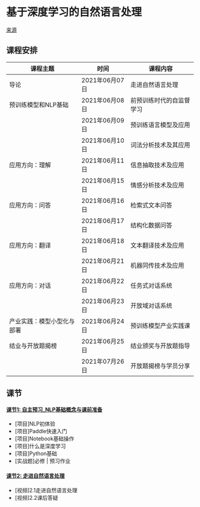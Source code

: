 # 基于深度学习的自然语言处理

[来源](https://aistudio.baidu.com/aistudio/education/group/info/24177) 

## 课程安排

| 课程主题                   | 时间           | 课程内容                 |
| -------------------------- | -------------- | ------------------------ |
| 导论                       | 2021年06月07日 | 走进自然语言处理         |
| 预训练模型和NLP基础        | 2021年06月08日 | 前预训练时代的自监督学习 |
|                            | 2021年06月09日 | 预训练语言模型及应用     |
|                            | 2021年06月10日 | 词法分析技术及其应用     |
| 应用方向：理解             | 2021年06月11日 | 信息抽取技术及应用       |
|                            | 2021年06月15日 | 情感分析技术及应用       |
| 应用方向：问答             | 2021年06月16日 | 检索式文本问答           |
|                            | 2021年06月17日 | 结构化数据问答           |
| 应用方向：翻译             | 2021年06月18日 | 文本翻译技术及应用       |
|                            | 2021年06月21日 | 机器同传技术及应用       |
| 应用方向：对话             | 2021年06月22日 | 任务式对话系统           |
|                            | 2021年06月23日 | 开放域对话系统           |
| 产业实践：模型小型化与部署 | 2021年06月24日 | 预训练模型产业实践课     |
| 结业与开放题揭榜           | 2021年06月25日 | 结业颁奖与开放题指导     |
|                            | 2021年07月26日 | 开放题揭榜与学员分享     |

## 课节

#### [课节1: 自主预习_NLP基础概念与课前准备](lesson1/课节1:%20自主预习_NLP基础概念与课前准备.md)

- [项目]NLP初体验
- [项目]Paddle快速入门
- [项目]Notebook基础操作
- [项目]什么是深度学习
- [项目]Python基础
- [实战题]必修 | 预习作业

#### [课节2: 走进自然语言处理](lesson2/课节2:%20走进自然语言处理.md)

- [视频]2.1走进自然语言处理
- [视频]2.2课后答疑
